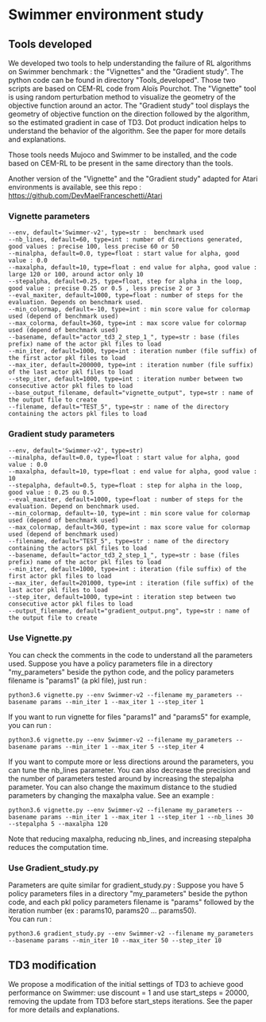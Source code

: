 # Swimmer environment study

## Tools developed

We developed two tools to help understanding the failure of RL algorithms on Swimmer benchmark : the "Vignettes" and the "Gradient study".
The python code can be found in directory "Tools_developed".
Those two scripts are based on CEM-RL code from Aloïs Pourchot.
The "Vignette" tool is using random perturbation method to visualize the geometry of the objective function around an actor.
The "Gradient study" tool displays the geometry of objective function on the direction followed by the algorithm, so the estimated gradient in case of TD3. 
Dot product indication helps to understand the behavior of the algorithm. See the paper for more details and explanations.  
  
Those tools needs Mujoco and Swimmer to be installed, and the code based on CEM-RL to be present in the same directory than the tools.  
  
Another version of the "Vignette" and the "Gradient study" adapted for Atari environments is available, see this repo : https://github.com/DevMaelFranceschetti/Atari

### Vignette parameters

	--env, default='Swimmer-v2', type=str :  benchmark used
	--nb_lines, default=60, type=int : number of directions generated, good values : precise 100, less precise 60 or 50
	--minalpha, default=0.0, type=float : start value for alpha, good value : 0.0
	--maxalpha, default=10, type=float : end value for alpha, good value : large 120 or 100, around actor only 10
	--stepalpha, default=0.25, type=float, step for alpha in the loop, good value : precise 0.25 or 0.5 , less precise 2 or 3
	--eval_maxiter, default=1000, type=float : number of steps for the evaluation. Depends on benchmark used.
	--min_colormap, default=-10, type=int : min score value for colormap used (depend of benchmark used)
	--max_colorma, default=360, type=int : max score value for colormap used (depend of benchmark used)
	--basename, default="actor_td3_2_step_1_", type=str : base (files prefix) name of the actor pkl files to load
	--min_iter, default=1000, type=int : iteration number (file suffix) of the first actor pkl files to load
	--max_iter, default=200000, type=int : iteration number (file suffix) of the last actor pkl files to load
	--step_iter, default=1000, type=int : iteration number between two consecutive actor pkl files to load
	--base_output_filename, default="vignette_output", type=str : name of the output file to create
	--filename, default="TEST_5", type=str : name of the directory containing the actors pkl files to load
  
### Gradient study parameters

	--env, default='Swimmer-v2', type=str)
	--minalpha, default=0.0, type=float : start value for alpha, good value : 0.0
	--maxalpha, default=10, type=float : end value for alpha, good value : 10
	--stepalpha, default=0.5, type=float : step for alpha in the loop, good value : 0.25 ou 0.5
	--eval_maxiter, default=1000, type=float : number of steps for the evaluation. Depend on benchmark used.
	--min_colormap, default=-10, type=int : min score value for colormap used (depend of benchmark used)
	--max_colormap, default=360, type=int : max score value for colormap used (depend of benchmark used)
	--filename, default="TEST_5", type=str : name of the directory containing the actors pkl files to load
	--basename, default="actor_td3_2_step_1_", type=str : base (files prefix) name of the actor pkl files to load
	--min_iter, default=1000, type=int : iteration (file suffix) of the first actor pkl files to load
	--max_iter, default=201000, type=int : iteration (file suffix) of the last actor pkl files to load
	--step_iter, default=1000, type=int : iteration step between two consecutive actor pkl files to load
	--output_filename, default="gradient_output.png", type=str : name of the output file to create

### Use Vignette.py

You can check the comments in the code to understand all the parameters used.
Suppose you have a policy parameters file in a directory "my_parameters" beside the python code, and the policy parameters filename is "params1" (a pkl file), just run :

	python3.6 vignette.py --env Swimmer-v2 --filename my_parameters --basename params --min_iter 1 --max_iter 1 --step_iter 1 

If you want to run vignette for files "params1" and "params5" for example, you can run :  

	python3.6 vignette.py --env Swimmer-v2 --filename my_parameters --basename params --min_iter 1 --max_iter 5 --step_iter 4 
  
If you want to compute more or less directions around the parameters, you can tune the nb_lines parameter. You can also decrease the precision and the number of parameters tested around by increasing the stepalpha parameter. You can also change the maximum distance to the studied parameters by changing the maxalpha value. See an example :  

	python3.6 vignette.py --env Swimmer-v2 --filename my_parameters --basename params --min_iter 1 --max_iter 1 --step_iter 1 --nb_lines 30 --stepalpha 5 --maxalpha 120  
	
Note that reducing maxalpha, reducing nb_lines, and increasing stepalpha reduces the computation time.

### Use Gradient_study.py

Parameters are quite similar for gradient_study.py :
Suppose you have 5 policy parameters files in a directory "my_parameters" beside the python code, and each pkl policy parameters filename is "params" followed by the iteration number (ex : params10, params20 ... params50).  
You can run :  

	python3.6 gradient_study.py --env Swimmer-v2 --filename my_parameters --basename params --min_iter 10 --max_iter 50 --step_iter 10


## TD3 modification

We propose a modification of the initial settings of TD3 to achieve good performance on Swimmer: 
use discount = 1 and use start_steps = 20000, removing the update from TD3 before start_steps iterations.
See the paper for more details and explanations.
